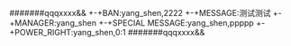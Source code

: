 #######qqqxxxx&&
+-+BAN:yang_shen,2222
+-+MESSAGE:测试测试
+-+MANAGER:yang_shen
+-+SPECIAL MESSAGE:yang_shen,ppppp
+-+POWER_RIGHT:yang_shen,0:1
#######qqqxxxx&&
